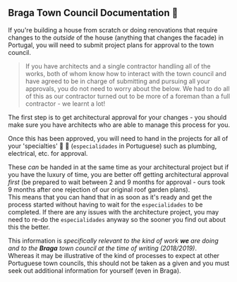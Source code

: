 ## Braga Town Council Documentation :bookmark_tabs:

If you're building a house from scratch or doing renovations that require
changes to the _outside_ of the house (anything that changes the facade) in
Portugal, you will need to submit project plans for approval to the town council.

> If you have architects and a single contractor handling all of the works, both
of whom know how to interact with the town council and have agreed to be in
charge of submitting and pursuing all your approvals, you do not need to worry
about the below. We had to do all of this as our contractor turned out to be
more of a foreman than a full contractor - we learnt a lot!

The first step is to get architectural approval for your changes - you should
make sure you have architects who are able to manage this process for you.

Once this has been approved, you will need to hand in the projects for all of
your 'specialties' :wrench: :nut_and_bolt: (`especialidades` in Portuguese)
such as plumbing, electrical, etc. for approval.

These _can_ be handed in at the same time as your architectural project but if
you have the luxury of time, you are better off getting architectural approval
_first_ (be prepared to wait between 2 and 9 months for approval - ours took
9 months after one rejection of our original roof garden plans).  
This means that you can hand that in as soon as it's ready and get
the process started without having to wait for the `especialidades` to be
completed. If there are any issues with the architecture project, you may need to re-do
the `especialidades` anyway so the sooner you find out about this the better.

This information is _specifically relevant to the kind of work **we** are doing
and to the **Braga** town council at the time of writing (2018/2019)_.   
Whereas it may be illustrative of the kind of processes to expect at other
Portuguese town councils, this should not be taken as a given and you must
seek out additional information for yourself (even in Braga).
